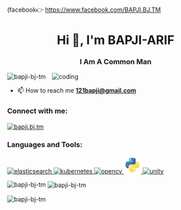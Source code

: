 (facebook👉 https://www.facebook.com/BAPJI.BJ.TM
<h1 align="center">Hi 👋, I'm BAPJI-ARIF</h1>
<h3 align="center">I Am A Common Man</h3>
<img align="right" alt="coding" width="400" src="https://user-images.githubusercontent.com/55389276/140866485-8fb1c876-9a8f-4d6a-98dc-08c4981eaf70.gif">

<p align="left"> <img src="https://komarev.com/ghpvc/?username=bapji-bj-tm&label=Profile%20views&color=0e75b6&style=flat" alt="bapji-bj-tm" /> </p>

- 📫 How to reach me **121bapji@gmail.com**

<h3 align="left">Connect with me:</h3>
<p align="left">
<a href="https://fb.com/bapji.bj.tm" target="blank"><img align="center" src="https://raw.githubusercontent.com/rahuldkjain/github-profile-readme-generator/master/src/images/icons/Social/facebook.svg" alt="bapji.bj.tm" height="30" width="40" /></a>
</p>

<h3 align="left">Languages and Tools:</h3>
<p align="left"> <a href="https://www.elastic.co" target="_blank" rel="noreferrer"> <img src="https://www.vectorlogo.zone/logos/elastic/elastic-icon.svg" alt="elasticsearch" width="40" height="40"/> </a> <a href="https://kubernetes.io" target="_blank" rel="noreferrer"> <img src="https://www.vectorlogo.zone/logos/kubernetes/kubernetes-icon.svg" alt="kubernetes" width="40" height="40"/> </a> <a href="https://opencv.org/" target="_blank" rel="noreferrer"> <img src="https://www.vectorlogo.zone/logos/opencv/opencv-icon.svg" alt="opencv" width="40" height="40"/> </a> <a href="https://www.python.org" target="_blank" rel="noreferrer"> <img src="https://raw.githubusercontent.com/devicons/devicon/master/icons/python/python-original.svg" alt="python" width="40" height="40"/> </a> <a href="https://unity.com/" target="_blank" rel="noreferrer"> <img src="https://www.vectorlogo.zone/logos/unity3d/unity3d-icon.svg" alt="unity" width="40" height="40"/> </a> </p>

<p><img align="left" src="https://github-readme-stats.vercel.app/api/top-langs?username=bapji-bj-tm&show_icons=true&locale=en&layout=compact" alt="bapji-bj-tm" /></p>

<p>&nbsp;<img align="center" src="https://github-readme-stats.vercel.app/api?username=bapji-bj-tm&show_icons=true&locale=en" alt="bapji-bj-tm" /></p>

<p><img align="center" src="https://github-readme-streak-stats.herokuapp.com/?user=bapji-bj-tm&" alt="bapji-bj-tm" /></p>
